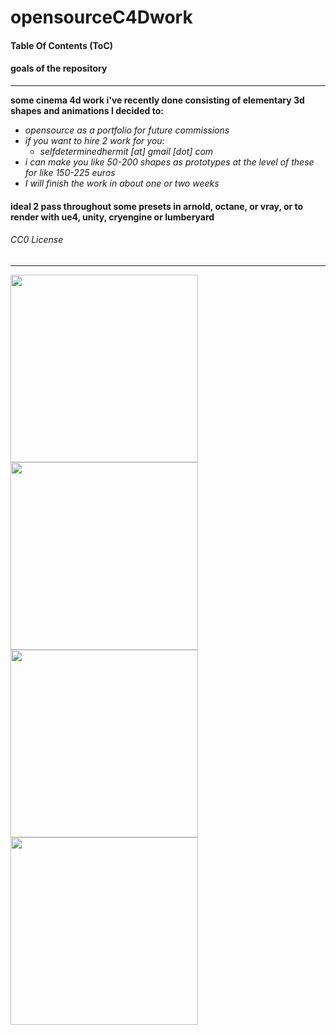 # opensourceC4Dwork

#### Table Of Contents (ToC)

#### goals of the repository

---

**some cinema 4d work i've recently done consisting of elementary 3d shapes and animations I decided to:**
- _*opensource as a portfolio for future commissions*_
- _*if you want to hire 2 work for you:*_
  - _*selfdeterminedhermit [at] gmail [dot] com*_
- _*i can make you like 50-200 shapes as prototypes at the level of these for like 150-225 euros*_
- _*I will finish the work in about one or two weeks*_

#### ideal 2 pass throughout some presets in arnold, octane, or vray, or to render with ue4, unity, cryengine or lumberyard

###### CC0 License

---

<p/><p/>

<img src="https://scontent.fopo1-1.fna.fbcdn.net/v/t1.0-9/39922397_119890462287557_6114436573548249088_n.jpg?_nc_cat=106&_nc_ht=scontent.fopo1-1.fna&oh=d9e6c1d4d2d91c412943256478c5117f&oe=5C44C06E" width="300"></img> <img src="https://scontent.fopo1-1.fna.fbcdn.net/v/t1.0-9/39628857_119890305620906_355131088856678400_n.jpg?_nc_cat=109&_nc_ht=scontent.fopo1-1.fna&oh=f02d5bed09dc3aabc46ef54630ef9559&oe=5C7CCF5A" width="300"></img> <img src="https://scontent.fopo1-1.fna.fbcdn.net/v/t1.0-9/39814311_119889675620969_3996663207199506432_n.jpg?_nc_cat=103&_nc_ht=scontent.fopo1-1.fna&oh=607ecbd25341e940e142c3a837fc1027&oe=5C75AF33" width="300"></img> <img src="https://scontent.fopo1-1.fna.fbcdn.net/v/t1.0-9/39942794_119889522287651_467853665181368320_n.jpg?_nc_cat=107&_nc_ht=scontent.fopo1-1.fna&oh=ec24b8db8449f4562a4aecac6a98f882&oe=5C40F5CF" width="300"></img>

